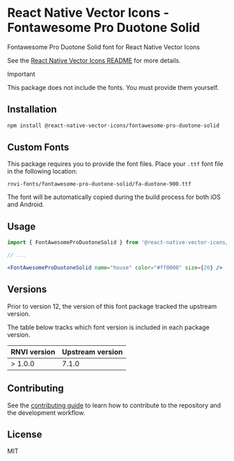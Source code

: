 # React Native Vector Icons - Fontawesome Pro Duotone Solid

Fontawesome Pro Duotone Solid font for React Native Vector Icons

See the [React Native Vector Icons README](../../README.md) for more details.

> [!IMPORTANT]
> This package does not include the fonts. You must provide them yourself.

## Installation

```sh
npm install @react-native-vector-icons/fontawesome-pro-duotone-solid
```

## Custom Fonts

This package requires you to provide the font files. Place your `.ttf` font
file in the following location:

```
rnvi-fonts/fontawesome-pro-duotone-solid/fa-duotone-900.ttf
```

The font will be automatically copied during the build process for both iOS and
Android.

## Usage

```jsx
import { FontAwesomeProDuotoneSolid } from '@react-native-vector-icons/fontawesome-pro-duotone-solid';

// ...

<FontAwesomeProDuotoneSolid name="house" color="#ff0000" size={20} />
```

## Versions

Prior to version 12, the version of this font package tracked the upstream version.

The table below tracks which font version is included in each package version.

| RNVI version | Upstream version |
| ------------ | ---------------- |
| &gt; 1.0.0 | 7.1.0 |

## Contributing

See the [contributing guide](../../CONTRIBUTING.md) to learn how to contribute to the repository and the development workflow.

## License

MIT
